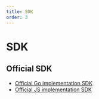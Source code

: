 ```yaml
---
title: SDK
order: 3
---
```


# SDK

## Official SDK
- [Official Go implementation SDK](https://github.com/bnb-chain/greenfield-go-sdk)
- [Official JS implementation SDK](https://github.com/bnb-chain/gnfd-js-sdk)



